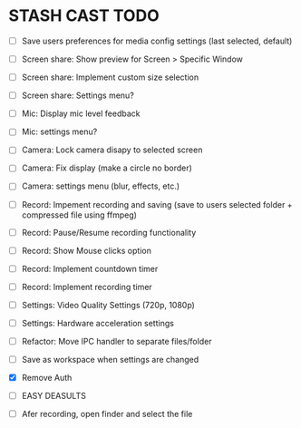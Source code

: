 # STASH CAST TODO

- [ ] Save users preferences for media config settings (last selected, default)
- [ ] Screen share: Show preview for Screen > Specific Window
- [ ] Screen share: Implement custom size selection
- [ ] Screen share: Settings menu?
- [ ] Mic: Display mic level feedback
- [ ] Mic: settings menu?
- [ ] Camera: Lock camera disapy to selected screen
- [ ] Camera: Fix display (make a circle no border)
- [ ] Camera: settings menu (blur, effects, etc.)
- [ ] Record: Impement recording and saving (save to users selected folder + compressed file using ffmpeg)
- [ ] Record: Pause/Resume recording functionality
- [ ] Record: Show Mouse clicks option
- [ ] Record: Implement countdown timer
- [ ] Record: Implement recording timer
- [ ] Settings: Video Quality Settings (720p, 1080p)
- [ ] Settings: Hardware acceleration settings
- [ ] Refactor: Move IPC handler to separate files/folder
- [ ] Save as workspace when settings are changed 

- [x] Remove Auth
- [ ] EASY DEASULTS
- [ ] Afer recording, open finder and select the file
